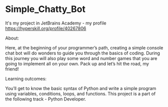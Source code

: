 # Simple_Chatty_Bot

It's my project in JetBrains Academy  - my profile https://hyperskill.org/profile/40267806

About:

Here, at the beginning of your programmer’s path, creating a simple console chat bot will do wonders to guide you through the basics of coding. During this journey you will also play some word and number games that you are going to implement all on your own. Pack up and let’s hit the road, my friend!

Learning outcomes:

You’ll get to know the basic syntax of Python and write a simple program using variables, conditions, loops, and functions.
This project is a part of the following track - Python Developer. 


